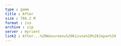 ```yaml
---
type : game
title : After
size : 766.2 M
format : iso
archive : zip
server : myrient
link2 : After...%20Wasureenu%20Kizuna%20%28Japan%29
---
```

